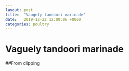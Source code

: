 ```yaml
---
layout: post
title:  "Vaugely tandoori marinade"
date:   2019-12-22 12:00:06 +0000
categories: poultry
---
```


# Vaguely tandoori marinade
##From clipping
